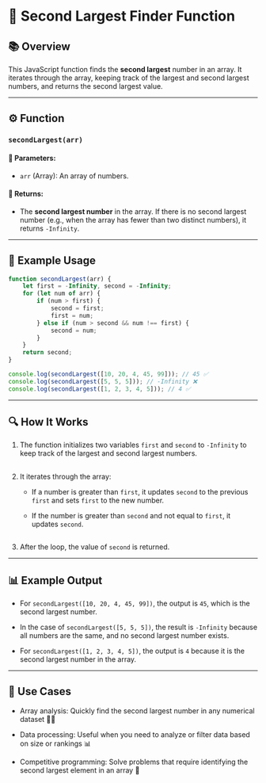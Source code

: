 # 🥈 Second Largest Finder Function

## 📚 Overview
This JavaScript function finds the **second largest** number in an array. It iterates through the array, keeping track of the largest and second largest numbers, and returns the second largest value.

---

## ⚙️ Function

### `secondLargest(arr)`

#### 🧾 Parameters:
- `arr` (Array): An array of numbers.

#### 🎯 Returns:
- The **second largest number** in the array. If there is no second largest number (e.g., when the array has fewer than two distinct numbers), it returns `-Infinity`.

---

## 🧪 Example Usage

```javascript
function secondLargest(arr) {
    let first = -Infinity, second = -Infinity;
    for (let num of arr) {
        if (num > first) {
            second = first;
            first = num;
        } else if (num > second && num !== first) {
            second = num;
        }
    }
    return second;
}

console.log(secondLargest([10, 20, 4, 45, 99])); // 45 ✅
console.log(secondLargest([5, 5, 5])); // -Infinity ❌
console.log(secondLargest([1, 2, 3, 4, 5])); // 4 ✅
```

---
## 🔍 How It Works
1. The function initializes two variables `first` and `second` to `-Infinity` to keep track of the largest and second largest numbers.
##
2. It iterates through the array:

    - If a number is greater than `first`, it updates `second` to the previous `first` and sets `first` to the new number.

    - If the number is greater than `second` and not equal to `first`, it updates `second`.
##
3. After the loop, the value of `second` is returned.


---
## 📊 Example Output
- For `secondLargest([10, 20, 4, 45, 99])`, the output is `45`, which is the second largest number.

- In the case of `secondLargest([5, 5, 5])`, the result is `-Infinity` because all numbers are the same, and no second largest number exists.

- For `secondLargest([1, 2, 3, 4, 5])`, the output is `4` because it is the second largest number in the array.

---
## 🚀 Use Cases
- Array analysis: Quickly find the second largest number in any numerical dataset 🧑‍💻

- Data processing: Useful when you need to analyze or filter data based on size or rankings 📊

- Competitive programming: Solve problems that require identifying the second largest element in an array 🎯
